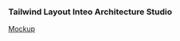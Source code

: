 ### Tailwind Layout Inteo Architecture Studio

[Mockup](https://www.figma.com/file/45PJCWCqyQTt7rF6utxHYN/Inteo---Architecture-and-Interior-Design-Studio-Template-(Community)?node-id=2555%3A663&t=HchPNrqxLSthnJuD-0)
